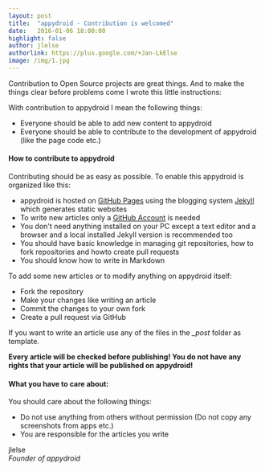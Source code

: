 ```yaml
---
layout: post
title:  "appydroid - Contribution is welcomed"
date:   2016-01-06 18:00:00
highlight: false
author: jlelse
authorlink: https://plus.google.com/+Jan-LkElse
image: /img/1.jpg
---
```

Contribution to Open Source projects are great things. And to make the things clear before problems come I wrote this little instructions:

With contribution to appydroid I mean the following things:

* Everyone should be able to add new content to appydroid
* Everyone should be able to contribute to the development of appydroid (like the page code etc.)

#### How to contribute to appydroid

Contributing should be as easy as possible. To enable this appydroid is organized like this:

* appydroid is hosted on [GitHub Pages](https://pages.github.com/) using the blogging system [Jekyll](http://jekyllrb.com/) which generates static websites
* To write new articles only a [GitHub Account](https://github.com/join) is needed
* You don't need anything installed on your PC except a text editor and a browser and a local installed Jekyll version is recommended too
* You should have basic knowledge in managing git repositories, how to fork repositories and howto create pull requests
* You should know how to write in Markdown

To add some new articles or to modify anything on appydroid itself:

* Fork the repository
* Make your changes like writing an article
* Commit the changes to your own fork
* Create a pull request via GitHub

If you want to write an article use any of the files in the *_post* folder as template.

**Every article will be checked before publishing! You do not have any rights that your article will be published on appydroid!**

#### What you have to care about:

You should care about the following things:

* Do not use anything from others without permission (Do not copy any screenshots from apps etc.)
* You are responsible for the articles you write

jlelse  
*Founder of appydroid*